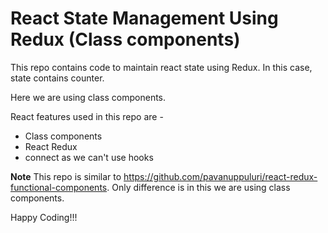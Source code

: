 # React State Management Using Redux (Class components)

This repo contains code to maintain react state using Redux.
In this case, state contains counter.

Here we are using class components.

React features used in this repo are -
- Class components
- React Redux
- connect as we can't use hooks

**Note**
This repo is similar to https://github.com/pavanuppuluri/react-redux-functional-components.
Only difference is in this we are using class components.

Happy Coding!!!

